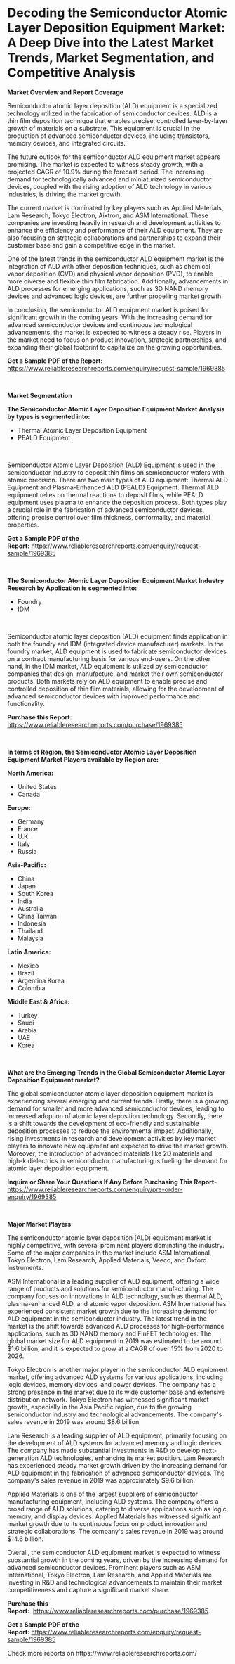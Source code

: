 <p><h1>Decoding the Semiconductor Atomic Layer Deposition Equipment Market: A Deep Dive into the Latest Market Trends, Market Segmentation, and Competitive Analysis</h1></p><p><strong>Market Overview and Report Coverage</strong></p>
<p><p>Semiconductor atomic layer deposition (ALD) equipment is a specialized technology utilized in the fabrication of semiconductor devices. ALD is a thin film deposition technique that enables precise, controlled layer-by-layer growth of materials on a substrate. This equipment is crucial in the production of advanced semiconductor devices, including transistors, memory devices, and integrated circuits.</p><p>The future outlook for the semiconductor ALD equipment market appears promising. The market is expected to witness steady growth, with a projected CAGR of 10.9% during the forecast period. The increasing demand for technologically advanced and miniaturized semiconductor devices, coupled with the rising adoption of ALD technology in various industries, is driving the market growth.</p><p>The current market is dominated by key players such as Applied Materials, Lam Research, Tokyo Electron, Aixtron, and ASM International. These companies are investing heavily in research and development activities to enhance the efficiency and performance of their ALD equipment. They are also focusing on strategic collaborations and partnerships to expand their customer base and gain a competitive edge in the market.</p><p>One of the latest trends in the semiconductor ALD equipment market is the integration of ALD with other deposition techniques, such as chemical vapor deposition (CVD) and physical vapor deposition (PVD), to enable more diverse and flexible thin film fabrication. Additionally, advancements in ALD processes for emerging applications, such as 3D NAND memory devices and advanced logic devices, are further propelling market growth.</p><p>In conclusion, the semiconductor ALD equipment market is poised for significant growth in the coming years. With the increasing demand for advanced semiconductor devices and continuous technological advancements, the market is expected to witness a steady rise. Players in the market need to focus on product innovation, strategic partnerships, and expanding their global footprint to capitalize on the growing opportunities.</p></p>
<p><strong>Get a Sample PDF of the Report:</strong> <a href="https://www.reliableresearchreports.com/enquiry/request-sample/1969385">https://www.reliableresearchreports.com/enquiry/request-sample/1969385</a></p>
<p>&nbsp;</p>
<p><strong>Market Segmentation</strong></p>
<p><strong>The Semiconductor Atomic Layer Deposition Equipment Market Analysis by types is segmented into:</strong></p>
<p><ul><li>Thermal Atomic Layer Deposition Equipment</li><li>PEALD Equipment</li></ul></p>
<p>&nbsp;</p>
<p><p>Semiconductor Atomic Layer Deposition (ALD) Equipment is used in the semiconductor industry to deposit thin films on semiconductor wafers with atomic precision. There are two main types of ALD equipment: Thermal ALD Equipment and Plasma-Enhanced ALD (PEALD) Equipment. Thermal ALD equipment relies on thermal reactions to deposit films, while PEALD equipment uses plasma to enhance the deposition process. Both types play a crucial role in the fabrication of advanced semiconductor devices, offering precise control over film thickness, conformality, and material properties.</p></p>
<p><strong>Get a Sample PDF of the Report:</strong>&nbsp;<a href="https://www.reliableresearchreports.com/enquiry/request-sample/1969385">https://www.reliableresearchreports.com/enquiry/request-sample/1969385</a></p>
<p>&nbsp;</p>
<p><strong>The Semiconductor Atomic Layer Deposition Equipment Market Industry Research by Application is segmented into:</strong></p>
<p><ul><li>Foundry</li><li>IDM</li></ul></p>
<p>&nbsp;</p>
<p><p>Semiconductor atomic layer deposition (ALD) equipment finds application in both the foundry and IDM (integrated device manufacturer) markets. In the foundry market, ALD equipment is used to fabricate semiconductor devices on a contract manufacturing basis for various end-users. On the other hand, in the IDM market, ALD equipment is utilized by semiconductor companies that design, manufacture, and market their own semiconductor products. Both markets rely on ALD equipment to enable precise and controlled deposition of thin film materials, allowing for the development of advanced semiconductor devices with improved performance and functionality.</p></p>
<p><strong>Purchase this Report:</strong>&nbsp; <a href="https://www.reliableresearchreports.com/purchase/1969385">https://www.reliableresearchreports.com/purchase/1969385</a></p>
<p>&nbsp;</p>
<p><strong>In terms of Region, the Semiconductor Atomic Layer Deposition Equipment Market Players available by Region are:</strong></p>
<p>
    <p> <strong> North America: </strong>
        <ul>
            <li>United States</li>
            <li>Canada</li>
        </ul>
        </p> 
    <p> <strong> Europe: </strong>
        <ul>
            <li>Germany</li>
            <li>France</li>
            <li>U.K.</li>
            <li>Italy</li>
            <li>Russia</li>
        </ul>
        </p> 
    <p> <strong> Asia-Pacific: </strong>
        <ul>
            <li>China</li>
            <li>Japan</li>
            <li>South Korea</li>
            <li>India</li>
            <li>Australia</li>
            <li>China Taiwan</li>
            <li>Indonesia</li>
            <li>Thailand</li>
            <li>Malaysia</li>
        </ul>
        </p> 
    <p> <strong> Latin America: </strong>
        <ul>
            <li>Mexico</li>
            <li>Brazil</li>
            <li>Argentina Korea</li>
            <li>Colombia</li>
        </ul>
        </p> 
    <p> <strong> Middle East & Africa: </strong>
        <ul>
            <li>Turkey</li>
            <li>Saudi</li>
            <li>Arabia</li>
            <li>UAE</li>
            <li>Korea</li>
        </ul>
    </p>
    </p>
<p>&nbsp;</p>
<p><strong>What are the Emerging Trends in the Global Semiconductor Atomic Layer Deposition Equipment market?</strong></p>
<p><p>The global semiconductor atomic layer deposition equipment market is experiencing several emerging and current trends. Firstly, there is a growing demand for smaller and more advanced semiconductor devices, leading to increased adoption of atomic layer deposition technology. Secondly, there is a shift towards the development of eco-friendly and sustainable deposition processes to reduce the environmental impact. Additionally, rising investments in research and development activities by key market players to innovate new equipment are expected to drive the market growth. Moreover, the introduction of advanced materials like 2D materials and high-k dielectrics in semiconductor manufacturing is fueling the demand for atomic layer deposition equipment.</p></p>
<p><strong>Inquire or Share Your Questions If Any Before Purchasing This Report</strong>- <a href="https://www.reliableresearchreports.com/enquiry/pre-order-enquiry/1969385">https://www.reliableresearchreports.com/enquiry/pre-order-enquiry/1969385</a></p>
<p>&nbsp;</p>
<p><strong>Major Market Players</strong></p>
<p><p>The semiconductor atomic layer deposition (ALD) equipment market is highly competitive, with several prominent players dominating the industry. Some of the major companies in the market include ASM International, Tokyo Electron, Lam Research, Applied Materials, Veeco, and Oxford Instruments.</p><p>ASM International is a leading supplier of ALD equipment, offering a wide range of products and solutions for semiconductor manufacturing. The company focuses on innovations in ALD technology, such as thermal ALD, plasma-enhanced ALD, and atomic vapor deposition. ASM International has experienced consistent market growth due to the increasing demand for ALD equipment in the semiconductor industry. The latest trend in the market is the shift towards advanced ALD processes for high-performance applications, such as 3D NAND memory and FinFET technologies. The global market size for ALD equipment in 2019 was estimated to be around $1.6 billion, and it is expected to grow at a CAGR of over 15% from 2020 to 2026.</p><p>Tokyo Electron is another major player in the semiconductor ALD equipment market, offering advanced ALD systems for various applications, including logic devices, memory devices, and power devices. The company has a strong presence in the market due to its wide customer base and extensive distribution network. Tokyo Electron has witnessed significant market growth, especially in the Asia Pacific region, due to the growing semiconductor industry and technological advancements. The company's sales revenue in 2019 was around $8.6 billion.</p><p>Lam Research is a leading supplier of ALD equipment, primarily focusing on the development of ALD systems for advanced memory and logic devices. The company has made substantial investments in R&D to develop next-generation ALD technologies, enhancing its market position. Lam Research has experienced steady market growth driven by the increasing demand for ALD equipment in the fabrication of advanced semiconductor devices. The company's sales revenue in 2019 was approximately $9.6 billion.</p><p>Applied Materials is one of the largest suppliers of semiconductor manufacturing equipment, including ALD systems. The company offers a broad range of ALD solutions, catering to diverse applications such as logic, memory, and display devices. Applied Materials has witnessed significant market growth due to its continuous focus on product innovation and strategic collaborations. The company's sales revenue in 2019 was around $14.6 billion.</p><p>Overall, the semiconductor ALD equipment market is expected to witness substantial growth in the coming years, driven by the increasing demand for advanced semiconductor devices. Prominent players such as ASM International, Tokyo Electron, Lam Research, and Applied Materials are investing in R&D and technological advancements to maintain their market competitiveness and capture a significant market share.</p></p>
<p><strong>Purchase this Report:</strong>&nbsp;&nbsp;<a href="https://www.reliableresearchreports.com/purchase/1969385">https://www.reliableresearchreports.com/purchase/1969385</a></p>
<p></p>
<p><strong>Get a Sample PDF of the Report:</strong>&nbsp;<a href="https://www.reliableresearchreports.com/enquiry/request-sample/1969385">https://www.reliableresearchreports.com/enquiry/request-sample/1969385</a></p>
<p>Check more reports on https://www.reliableresearchreports.com/</p>